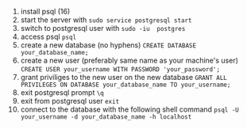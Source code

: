 1.  install psql (16)
2.  start the server with `sudo service postgresql start`
3.  switch to postgresql user with `sudo -iu  postgres`
4.  access psql `psql`
5.  create a new database (no hyphens) `CREATE DATABASE your_database_name;`
6.  create a new user (preferably same name as your machine's user) `CREATE USER your_username WITH PASSWORD 'your_password';`
7.  grant priviliges to the new user on the new database `GRANT ALL PRIVILEGES ON DATABASE your_database_name TO your_username;`
8.  exit postgresql prompt `\q`
9.  exit from postgresql user `exit`
10. connect to the database with the following shell command `psql -U your_username -d your_database_name -h localhost`
